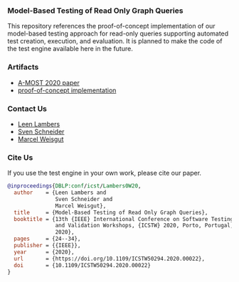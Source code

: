 ### Model-Based Testing of Read Only Graph Queries
This repository references the proof-of-concept implementation of our model-based testing approach for read-only queries supporting automated test creation, execution, and evaluation. It is planned to make the code of the test engine available here in the future.

### Artifacts
- [A-MOST 2020 paper](https://ieeexplore.ieee.org/document/9155876)
- [proof-of-concept implementation](https://hpi.de/fileadmin/user_upload/fachgebiete/giese/ToolsPublications/TAFGDB-a-most-2020.zip)

### Contact Us
- [Leen Lambers](https://hpi.de/giese/personen/dr-leen-lambers.html)
- [Sven Schneider](https://hpi.de/giese/personen/dr-sven-schneider.html)
- [Marcel Weisgut](https://weisgut.com)

### Cite Us
If you use the test engine in your own work, please cite our paper.
```bibtex
@inproceedings{DBLP:conf/icst/Lambers0W20,
  author    = {Leen Lambers and
               Sven Schneider and
               Marcel Weisgut},
  title     = {Model-Based Testing of Read Only Graph Queries},
  booktitle = {13th {IEEE} International Conference on Software Testing, Verification
               and Validation Workshops, {ICSTW} 2020, Porto, Portugal, October 24-28,
               2020},
  pages     = {24--34},
  publisher = {{IEEE}},
  year      = {2020},
  url       = {https://doi.org/10.1109/ICSTW50294.2020.00022},
  doi       = {10.1109/ICSTW50294.2020.00022}
}
```

